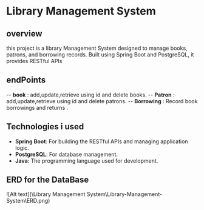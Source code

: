 # Library Management System
## overview
this project is a library Management System designed to manage books, patrons, and borrowing records. Built using Spring Boot and PostgreSQL, it provides RESTful APIs

## endPoints  
-- **book** : add,update,retrieve using id and delete books.
-- **Patron** : add,update,retrieve using id and delete patrons.
-- **Borrowing** : Record book borrowings and returns .
## Technologies i used
- **Spring Boot**: For building the RESTful APIs and managing application logic.
- **PostgreSQL**: For database management.
- **Java**: The programming language used for development.
## ERD for the DataBase
![Alt text](\Library Management System\Library-Management-System\ERD.png)
